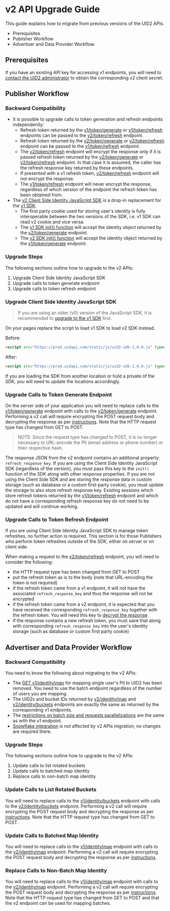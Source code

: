 # v2 API Upgrade Guide

This guide explains how to migrate from previous versions of the UID2 APIs.

- Prerequisites
- Publisher Workflow
- Advertiser and Data Provider Workflow

## Prerequisites

If you have an existing API key for accessing v1 endpoints, you will need to [contact the UID2 administrator](../README.md#contact-info) to obtain the corresponding v2 client secret.

## Publisher Workflow

### Backward Compatibility

- It is possible to upgrade calls to token generation and refresh endpoints independently:
  - Refresh token returned by the [v1/token/generate](../v1/endpoints/get-token-generate.md) or [v1/token/refresh](../v1/endpoints/get-token-refresh.md) endpoints can be passed to the [v2/token/refresh](./endpoints/post-token-refresh.md) endpoint.
  - Refresh token returned by the [v2/token/generate](./endpoints/post-token-generate.md) or [v2/token/refresh](./endpoints/post-token-refresh.md) endpoint can be passed to the [v1/token/refresh](../v1/endpoints/get-token-refresh.md) endpoint.
  - The [v2/token/refresh](./endpoints/post-token-refresh.md) endpoint will encrypt the response only if it is passed refresh token  returned by the [v2/token/generate](./endpoints/post-token-generate.md) or [v2/token/refresh](./endpoints/post-token-refresh.md) endpoint. In that case it is assumed, the caller has the refresh response key returned by these endpoints.
  - If presented with a v1 refresh token, [v2/token/refresh](./endpoints/post-token-refresh.md) endpoint will not encrypt the response.
  - The [v1/token/refresh](../v1/endpoints/get-token-refresh.md) endpoint will never encrypt the response, regardless of which version of the endpoint the refresh token has been obtained from.
- The [v2 Client Side Identity JavaScript SDK](./sdks/client-side-identity.md) is a drop-in replacement for the [v1 SDK](../v1/sdks/client-side-identity-v1.md).
  - The first party cookie used for storing user's identity is fully interoperable between the two versions of the SDK, i.e. v1 SDK can read v2 cookie and vice versa.
  - The [v1 SDK init() function](../v1/sdks/client-side-identity-v1.md#initopts-object-void) will accept the identity object returned by the [v2/token/generate](./endpoints/post-token-generate.md) endpoint.
  - The [v2 SDK init() function](./sdks/client-side-identity.md#initopts-object-void) will accept the identity object returned by the [v1/token/generate](../v1/endpoints/get-token-generate.md) endpoint.

### Upgrade Steps

The following sections outline how to upgrade to the v2 APIs:

1. Upgrade Client Side Identity JavaScript SDK
1. Upgrade calls to token generate endpoint
1. Upgrade calls to token refresh endpoint

### Upgrade Client Side Identity JavaScript SDK

> If you are using an older (v0) version of the JavaScript SDK, it is recommended to [upgrade to the v1 SDK](../v1/sdks/client-side-identity-v1.md#improvements-and-changes-from-version-0) first.

On your pages replace the script to load v1 SDK to load v2 SDK instead.

Before:

```html
<script src="https://prod.uidapi.com/static/js/uid2-sdk-1.0.0.js" type="text/javascript"></script> 
```

After:

```html
<script src="https://prod.uidapi.com/static/js/uid2-sdk-2.0.0.js" type="text/javascript"></script> 
```

If you are loading the SDK from another location or hold a private of the SDK, you will need to update the locations accordingly.

### Upgrade Calls to Token Generate Endpoint

On the server side of your application you will need to replace calls to the [v1/token/generate](../v1/endpoints/get-token-generate.md) endpoint with calls to the [v2/token/generate](./endpoints/post-token-generate.md) endpoint. Performing a v2 call will require encrypting the POST request body and decrypting the response as per [instructions](./encryption-decryption.md). Note that the HTTP request type has changed from GET to POST.

> NOTE: Since the request type has changed to POST, it is no longer necessary to URL-encode the PII (email address or phone number) or their respective hash.

The response JSON from the v2 endpoint contains an additional property: `refresh_response_key`. If you are using the Client Side Identity JavaScript SDK (regardless of the version), you must pass this key to the `init()` function of the SDK along with other response properties. If you are not using the Client Side SDK and are storing the response data in custom storage (such as database or a custom first-party cookie), you must update the storage to also store refresh response key. Existing sessions which store refresh tokens returned by the [v1/token/refresh](../v1/endpoints/get-token-refresh.md) endpoint and which do not have a corresponding refresh response key do not need to be updated and will continue working.

### Upgrade Calls to Token Refresh Endpoint

If you are using Client Side Identity JavaScript SDK to manage token refreshes, no further action is required. This section is for those Publishers who perform token refreshes outside of the SDK, either on server or on client side.

When making a request to the [v2/token/refresh](./endpoints/post-token-refresh.md) endpoint, you will need to consider the following:

 - the HTTP request type has been changed from GET to POST
 - put the refresh token as is to the body (note that URL-encoding the token is not required)
 - if the refresh token came from a v1 endpoint, it will not have the associated `refresh_response_key` and thus the response will not be encrypted
 - if the refresh token came from a v2 endpoint, it is expected that you have received the corresponding `refresh_response_key` together with the refresh token. You will need this key to [decrypt the response](./encryption-decryption.md#decrypting-responses) 
 - if the response contains a new refresh token, you must save that along with corresponding `refresh_response_key` into the user's identity storage (such as database or custom first party cookie) 

## Advertiser and Data Provider Workflow

### Backward Compatibility

You need to know the following about migrating to the v2 APIs:

- The [GET v1/identity/map](../v1/endpoints/get-identity-map.md) for mapping single user's PII to UID2 has been removed. You need to use the batch endpoint regardless of the number of users you are mapping.
- The UID2s and bucket IDs returned by [v2/identity/map](./endpoints/post-identity-map.md) and [v2/identity/buckets](./endpoints/post-identity-buckets.md) endpoints are exactly the same as returned by the corresponding v1 endpoints.
- The [restrictions on batch size and requests parallelizations](./guides/advertiser-dataprovider-guide.md#should-i-store-large-volumes-of-email-address-or-email-address-hash-mappings) are the same as with the v1 endpoint.
- [Snowflake integration](./sdks/snowflake_integration.md) is not affected by v2 APIs migration; no changes are required there.

### Upgrade Steps

The following sections outline how to upgrade to the v2 APIs:

1. Update calls to list rotated buckets
1. Update calls to batched map identity
1. Replace calls to non-batch map identity

### Update Calls to List Rotated Buckets

You will need to replace calls to the [v1/identity/buckets](../v1/endpoints/get-identity-buckets.md) endpoint with calls to the [v2/identity/buckets](./endpoints/post-identity-buckets.md) endpoint. Performing a v2 call will require encrypting the POST request body and decrypting the response as per [instructions](./encryption-decryption.md). Note that the HTTP request type has changed from GET to POST.

### Update Calls to Batched Map Identity

You will need to replace calls to the [v1/identity/map](../v1/endpoints/post-identity-map.md) endpoint with calls to the [v2/identity/map](./endpoints/post-identity-map.md) endpoint. Performing a v2 call will require encrypting the POST request body and decrypting the response as per [instructions](./encryption-decryption.md).

### Replace Calls to Non-Batch Map Identity

You will need to replace calls to the [v1/identity/map](../v1/endpoints/get-identity-map.md) endpoint with calls to the [v2/identity/map](./endpoints/post-identity-map.md) endpoint. Performing a v2 call will require encrypting the POST request body and decrypting the response as per [instructions](./encryption-decryption.md). Note that the HTTP request type has changed from GET to POST and that the v2 endpoint can be used for mapping batches.

